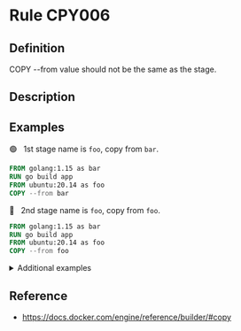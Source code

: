 # Rule CPY006

## Definition

COPY --from value should not be the same as the stage.

## Description



## Examples


 &#x1F7E2; &nbsp; 1st stage name is `foo`, copy from `bar`.

```Dockerfile
FROM golang:1.15 as bar
RUN go build app
FROM ubuntu:20.14 as foo
COPY --from bar
```


 &#x1F534; &nbsp; 2nd stage name is `foo`, copy from `foo`.

```Dockerfile
FROM golang:1.15 as bar
RUN go build app
FROM ubuntu:20.14 as foo
COPY --from foo
```



<details><br>
<summary>Additional examples</summary>


 &#x1F7E2; &nbsp; No stage name, but copy from `bar`

```Dockerfile
    FROM golang:1.15
    RUN go build app
    FROM ubuntu:20.14
    COPY --from foo
```


 &#x1F7E2; &nbsp; 1st stage name is `fooBar`, copy from `foo`.

```Dockerfile
    FROM golang:1.15 as fooBar
    RUN go build app
    FROM ubuntu:20.14
    COPY --from foo
```


 &#x1F7E2; &nbsp; 1st stage name is `foo`, copy from `fooBar`.

```Dockerfile
    FROM golang:1.15 as foo
    RUN go build app
    FROM ubuntu:20.14
    COPY --from fooBar
```


 &#x1F7E2; &nbsp; 1st stage name is foo, copy from `foo:1.2`.

```Dockerfile
    FROM golang:1.15 as foo
    RUN go build app
    FROM ubuntu:20.14
    COPY --from foo:1.2
```


 &#x1F534; &nbsp; 1st stage alias is `builder` and 2nd base image is `foo`, copy from `foo:latest`.

```Dockerfile
    FROM golang:1.15 as builder
    RUN go build app
    FROM foo
    COPY --from foo:latest
```


 &#x1F534; &nbsp; 1st stage alias is `builder` and 2nd base image is `foo:latest`, copy from `foo`.

```Dockerfile
    FROM golang:1.15 as builder
    RUN go build app
    FROM foo:latest
    COPY --from foo
```



<p align="right"><sup>Note: all examples are parsed and/or generated from test cases.</sup></p>

</details>

## Reference

- https://docs.docker.com/engine/reference/builder/#copy
